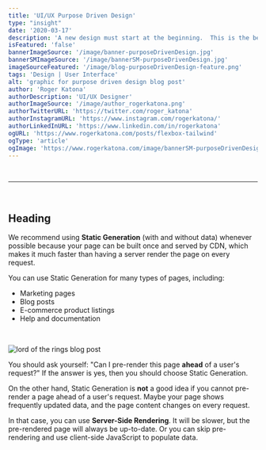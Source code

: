 ```yaml
---
title: 'UI/UX Purpose Driven Design'
type: "insight"
date: '2020-03-17'
description: 'A new design must start at the beginning.  This is the beginning.'
isFeatured: 'false'
bannerImageSource: '/image/banner-purposeDrivenDesign.jpg'
bannerSMImageSource: '/image/bannerSM-purposeDrivenDesign.jpg'
imageSourceFeatured: '/image/blog-purposeDrivenDesign-feature.png'
tags: 'Design | User Interface'
alt: 'graphic for purpose driven design blog post'
author: 'Roger Katona'
authorDescription: 'UI/UX Designer'
authorImageSource: '/image/author_rogerkatona.png'
authorTwitterURL: 'https://twitter.com/roger_katona'
authorInstagramURL: 'https://www.instagram.com/rogerkatona/'
authorLinkedInURL: 'https://www.linkedin.com/in/rogerkatona'
ogURL: 'https://www.rogerkatona.com/posts/flexbox-tailwind'
ogType: 'article'
ogImage: 'https://www.rogerkatona.com/image/bannerSM-purposeDrivenDesign.jpg'
---
```

<br>

---
<br>

## Heading

We recommend using **Static Generation** (with and without data) whenever possible because your page can be built once and served by CDN, which makes it much faster than having a server render the page on every request.

You can use Static Generation for many types of pages, including:

- Marketing pages
- Blog posts
- E-commerce product listings
- Help and documentation
  
<br>

![lord of the rings blog post](/image/blog-purposeDrivenDesign-feature.png)
<br>

You should ask yourself: "Can I pre-render this page **ahead** of a user's request?" If the answer is yes, then you should choose Static Generation.

On the other hand, Static Generation is **not** a good idea if you cannot pre-render a page ahead of a user's request. Maybe your page shows frequently updated data, and the page content changes on every request.

In that case, you can use **Server-Side Rendering**. It will be slower, but the pre-rendered page will always be up-to-date. Or you can skip pre-rendering and use client-side JavaScript to populate data.

